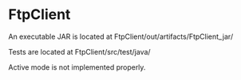 # FtpClient

An executable JAR is located at FtpClient/out/artifacts/FtpClient_jar/

Tests are located at FtpClient/src/test/java/

Active mode is not implemented properly.
